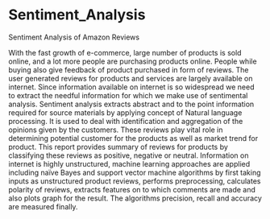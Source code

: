 # Sentiment_Analysis
Sentiment Analysis of Amazon Reviews

With the fast growth of e-commerce, large number of products is sold online,
and a lot more people are purchasing products online. People while buying also
give feedback of product purchased in form of reviews. The user generated
reviews for products and services are largely available on internet. Since
information available on internet is so widespread we need to extract the
needful information for which we make use of sentimental analysis. Sentiment
analysis extracts abstract and to the point information required for source
materials by applying concept of Natural language processing. It is used to deal
with identification and aggregation of the opinions given by the customers.
These reviews play vital role in determining potential customer for the products
as well as market trend for product. This report provides summary of reviews
for products by classifying these reviews as positive, negative or neutral.
Information on internet is highly unstructured, machine learning approaches are
applied including naïve Bayes and support vector machine algorithms by first
taking inputs as unstructured product reviews, performs preprocessing,
calculates polarity of reviews, extracts features on to which comments are made
and also plots graph for the result. The algorithms precision, recall and accuracy
are measured finally. 
